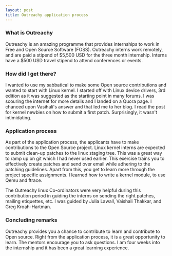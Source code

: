 ```yaml
---
layout: post
title: Outreachy application process
---
```

### What is Outreachy 
Outreachy is an amazing programme that provides internships to work in Free and Open Source Software (FOSS).  Outreachy interns work remotely, and are paid a stipend of $5,500 USD for the three month internship. Interns have a $500 USD travel stipend to attend conferences or events.

### How did I get there?
I wanted to use my sabbatical to make some Open source contributions and wanted to start with Linux kernel.  I started off with Linux device drivers, 3rd edition as it was suggested as the starting point in many forums. I was scouring the internet for more details and I landed on a Quora page. I chanced upon Vasihali's answer and that led me to her blog. I read the post for kernel newbies on how to submit a first patch. Surprisingly, it wasn't intimidating.

### Application process

As part of the application process, the applicants have to make contributions to the Open Source project. Linux kernel interns are expected to submit clean-up patches to the linux staging tree. This was a great way to ramp up on git which I had never used earlier. This exercise trains you to effectively create patches and send over email while adhering to the patching guidelines. Apart from this, you get to learn more through the project specific assignments. I learned how to write a kernel module, to use Qemu and ftrace.

The Outreachy linux Co-ordinators were very helpful during this contribution period in guiding the interns on sending the right patches, mailing etiquettes, etc. I was guided by Julia Lawall, Vaishali Thakkar, and Greg Kroah-Hartman.

### Concluding remarks
Outreachy provides you a chance to contribute to learn and contribute to Open source. Right from the application process, it is a great opportunity to learn. The mentors encourage you to ask questions. I am four weeks into the internship and it has been a great learning experience. 

